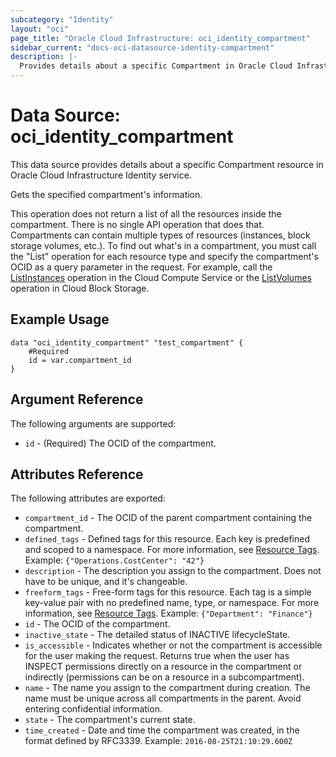 ```yaml
---
subcategory: "Identity"
layout: "oci"
page_title: "Oracle Cloud Infrastructure: oci_identity_compartment"
sidebar_current: "docs-oci-datasource-identity-compartment"
description: |-
  Provides details about a specific Compartment in Oracle Cloud Infrastructure Identity service
---
```


# Data Source: oci_identity_compartment
This data source provides details about a specific Compartment resource in Oracle Cloud Infrastructure Identity service.

Gets the specified compartment's information.

This operation does not return a list of all the resources inside the compartment. There is no single
API operation that does that. Compartments can contain multiple types of resources (instances, block
storage volumes, etc.). To find out what's in a compartment, you must call the "List" operation for
each resource type and specify the compartment's OCID as a query parameter in the request. For example,
call the [ListInstances](https://docs.cloud.oracle.com/iaas/api/#/en/iaas/20160918/Instance/ListInstances) operation in the Cloud Compute
Service or the [ListVolumes](https://docs.cloud.oracle.com/iaas/api/#/en/iaas/20160918/Volume/ListVolumes) operation in Cloud Block Storage.


## Example Usage

```hcl
data "oci_identity_compartment" "test_compartment" {
	#Required
	id = var.compartment_id
}
```

## Argument Reference

The following arguments are supported:

* `id` - (Required) The OCID of the compartment.


## Attributes Reference

The following attributes are exported:

* `compartment_id` - The OCID of the parent compartment containing the compartment.
* `defined_tags` - Defined tags for this resource. Each key is predefined and scoped to a namespace. For more information, see [Resource Tags](https://docs.cloud.oracle.com/iaas/Content/General/Concepts/resourcetags.htm). Example: `{"Operations.CostCenter": "42"}` 
* `description` - The description you assign to the compartment. Does not have to be unique, and it's changeable.
* `freeform_tags` - Free-form tags for this resource. Each tag is a simple key-value pair with no predefined name, type, or namespace. For more information, see [Resource Tags](https://docs.cloud.oracle.com/iaas/Content/General/Concepts/resourcetags.htm). Example: `{"Department": "Finance"}` 
* `id` - The OCID of the compartment.
* `inactive_state` - The detailed status of INACTIVE lifecycleState.
* `is_accessible` - Indicates whether or not the compartment is accessible for the user making the request. Returns true when the user has INSPECT permissions directly on a resource in the compartment or indirectly (permissions can be on a resource in a subcompartment). 
* `name` - The name you assign to the compartment during creation. The name must be unique across all compartments in the parent. Avoid entering confidential information. 
* `state` - The compartment's current state.
* `time_created` - Date and time the compartment was created, in the format defined by RFC3339.  Example: `2016-08-25T21:10:29.600Z` 

